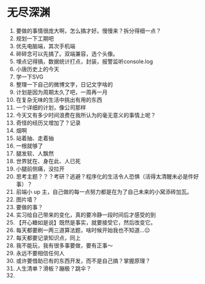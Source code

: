 # 无尽深渊

1. 要做的事情很庞大啊，怎么搞才好。慢慢来？拆分得细一点？
2. 规划一下工期吧
3. 优先电脑端，其次手机端
4. 碎碎念可以先搞了。双端兼容，选个头像。
5. 埋点记得搞，数据统计打点，封装，报警监听console.log
6. 小唐历史上的今天
7. 学一下SVG
8. 整理一下自己的微博文字，日记文字啥的
9. 计划是因为周期太久了吧，一周再一月
10. 在复杂无味的生活中挑出有用的东西
11. 一个详细的计划，像公司那样
12. 今天又有多少时间浪费在我所认为的毫无意义的事情上呢？
13. 奇怪的经历又增加了？记录
14. 烟啊
15. 站着抽、走着抽
16. 一根就够了
17. 腿发软、人飘然
18. 世界犹在、身在此、人已死
19. 小腿前侧痛，没拉开
20. 思考主题？？？考研？逃避？程序化的生活令人恐惧（活得太清醒未必是件好事）？
21. 前端小 up 主，自己做的每一点努力都是在为了自己未来的小窝添砖加瓦。
22. 图片墙？
23. 要做的事？
24. 实习给自己带来的变化，真的要冷静一段时间后才感受的到
25. 【开心糖如是说】既然是事实，就要接受它，然后改变它。
26. 每天都要刷一两三道算法题，啥时候开始我也不知道...😐
27. 每天都要记录知识点，同上
28. 我不能玩，我有很多事要做，要有正事～
29. 永远不要相信任何人
29. 或许要借助已有的东西开发，而不是自己搞？掌握原理？
30. 人生清单？滑板？蹦极？跳伞？
31. 